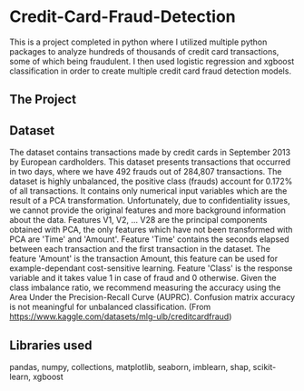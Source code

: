 # Credit-Card-Fraud-Detection
This is a project completed in python where I utilized multiple python packages to analyze hundreds of thousands of credit card transactions, some of which being fraudulent. I then used logistic regression and xgboost classification in order to create multiple credit card fraud detection models.
## The Project

## Dataset
The dataset contains transactions made by credit cards in September 2013 by European cardholders. This dataset presents transactions that occurred in two days, where we have 492 frauds out of 284,807 transactions. The dataset is highly unbalanced, the positive class (frauds) account for 0.172% of all transactions. It contains only numerical input variables which are the result of a PCA transformation. Unfortunately, due to confidentiality issues, we cannot provide the original features and more background information about the data. Features V1, V2, … V28 are the principal components obtained with PCA, the only features which have not been transformed with PCA are 'Time' and 'Amount'. Feature 'Time' contains the seconds elapsed between each transaction and the first transaction in the dataset. The feature 'Amount' is the transaction Amount, this feature can be used for example-dependant cost-sensitive learning. Feature 'Class' is the response variable and it takes value 1 in case of fraud and 0 otherwise. Given the class imbalance ratio, we recommend measuring the accuracy using the Area Under the Precision-Recall Curve (AUPRC). Confusion matrix accuracy is not meaningful for unbalanced classification. (From https://www.kaggle.com/datasets/mlg-ulb/creditcardfraud)
## Libraries used
pandas, numpy, collections, matplotlib, seaborn, imblearn, shap, scikit-learn, xgboost
